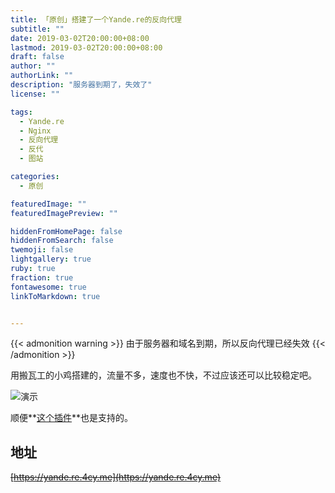 ```yaml
---
title: 「原创」搭建了一个Yande.re的反向代理
subtitle: ""
date: 2019-03-02T20:00:00+08:00
lastmod: 2019-03-02T20:00:00+08:00
draft: false
author: ""
authorLink: ""
description: "服务器到期了，失效了"
license: ""

tags: 
  - Yande.re
  - Nginx
  - 反向代理
  - 反代
  - 图站

categories: 
  - 原创

featuredImage: ""
featuredImagePreview: ""

hiddenFromHomePage: false
hiddenFromSearch: false
twemoji: false
lightgallery: true
ruby: true
fraction: true
fontawesome: true
linkToMarkdown: true


---
```


<!--more-->

{{< admonition warning >}}
由于服务器和域名到期，所以反向代理已经失效
{{< /admonition >}}

用搬瓦工的小鸡搭建的，流量不多，速度也不快，不过应该还可以比较稳定吧。

![演示](https://cdn.jsdelivr.net/gh/mouyase/Yojigen.Tech@master/static/assets/2/1.jpg)

顺便**[这个插件](https://yojigen.tech/archives/3.html)**也是支持的。

## 地址

~~[https://yande.re.4cy.me](https://yande.re.4cy.me)~~

